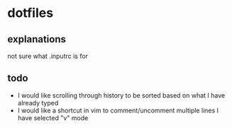 # dotfiles

## explanations
not sure what .inputrc is for


## todo
- I would like scrolling through history to be sorted based on what I have already typed
- I would like a shortcut in vim to comment/uncomment multiple lines I have selected "v" mode

